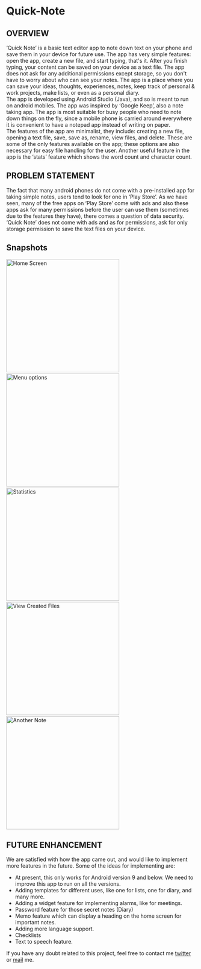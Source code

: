 # Quick-Note
## OVERVIEW
‘Quick Note’ is a basic text editor app to note down text on your phone and save them in your device for future use.
The app has very simple features: open the app, create a new file, and start typing, that's it.
After you finish typing, your content can be saved on your device as a text file.
The app does not ask for any additional permissions except storage, so you don't have to worry
about who can see your notes. The app is a place where you can save your ideas, thoughts, experiences,
notes, keep track of personal & work projects, make lists, or even as a personal diary.    
The app is developed using Android Studio (Java), and so is meant to run on android mobiles.
The app was inspired by ‘Google Keep’, also a note taking app. The app is most suitable for busy
people who need to note down things on the fly, since a mobile phone is carried around everywhere it is
convenient to have a notepad app instead of writing on paper.    
The features of the app are minimalist, they include: creating a new file, opening a text file, save,
save as, rename, view files, and delete. These are some of the only features available on the app;
these options are also necessary for easy file handling for the user. Another useful feature in the app
is the ‘stats’ feature which shows the word count and character count.
## PROBLEM STATEMENT
The fact that many android phones do not come with a pre-installed app for taking simple notes,
users tend to look for one in ‘Play Store’. As we have seen, many of the free apps on ‘Play Store’
come with ads and also these apps ask for many permissions before the user can use them
(sometimes due to the features they have), there comes a question of data security. ‘Quick Note’
does not come with ads and as for permissions, ask for only storage permission to save the text files on your device.
## Snapshots
<img src="Snapshots/Snapshot%201.png" alt="Home Screen" width ="300"> &emsp;
<img src="Snapshots/Snapshot%202.png" alt="Menu options" width ="300"> &emsp;
<img src="Snapshots/Snapshot%203.png" alt="Statistics" width ="300"> &emsp;
<img src="Snapshots/Snapshot%204.png" alt="View Created Files" width ="300"> &emsp;
<img src="Snapshots/Snapshot%205.png" alt="Another Note" width ="300">
## FUTURE ENHANCEMENT
We are satisfied with how the app came out, and would like to implement more features in the future.
Some of the ideas for implementing are:
- At present, this only works for Android version 9 and below. We need to improve this app to run on all the versions.
- Adding templates for different uses, like one for lists, one for diary, and many more.
- Adding a widget feature for implementing alarms, like for meetings.
- Password feature for those secret notes (Diary)
- Memo feature which can display a heading on the home screen for important notes.
- Adding more language support.
- Checklists
- Text to speech feature.

If you have any doubt related to this project, feel free to contact me [twitter](https://twitter.com/sh0ck_thi) or [mail](mailto:thirumalaishaktivel@gmail.com) me.
